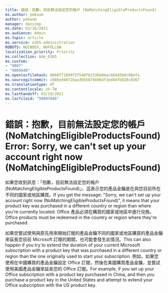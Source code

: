 ```yaml
---
title: 錯誤：抱歉，目前無法設定您的帳戶 (NoMatchingEligibleProductsFound)
ms.author: pebaum
author: pebaum
manager: dansimp
ms.date: 03/16/2021
ms.audience: Admin
ms.topic: article
ms.service: o365-administration
ROBOTS: NOINDEX, NOFOLLOW
localization_priority: Priority
ms.collection: Adm_O365
ms.custom:
- "9807"
- "9005648"
ms.openlocfilehash: 8660ff1099f2f540f62336b0dac664d2b0c08efa
ms.sourcegitcommit: c08bed4071baa3bb5879496df3ed44fb828c8367
ms.translationtype: HT
ms.contentlocale: zh-TW
ms.lasthandoff: 03/19/2021
ms.locfileid: "50897846"
---
```

# <a name="error-sorry-we-cant-set-up-your-account-right-now-nomatchingeligibleproductsfound"></a><span data-ttu-id="42a93-102">錯誤：抱歉，目前無法設定您的帳戶 (NoMatchingEligibleProductsFound)</span><span class="sxs-lookup"><span data-stu-id="42a93-102">Error: Sorry, we can't set up your account right now (NoMatchingEligibleProductsFound)</span></span>

<span data-ttu-id="42a93-103">如果您收到訊息：「抱歉，目前無法設定您的帳戶 (NoMatchingEligibleProductsFound)」，這表示您的產品金鑰是在與您目前所在不同的國家或地區購買。</span><span class="sxs-lookup"><span data-stu-id="42a93-103">If you get the message: "Sorry, we can't set up your account right now (NoMatchingEligibleProductsFound)", it means that your product key was purchased in a different country or region than where you're currently located.</span></span> <span data-ttu-id="42a93-104">Office 產品必須在購買的國家或地區中進行兌換。</span><span class="sxs-lookup"><span data-stu-id="42a93-104">Office products must be redeemed in the country or region where they're purchased.</span></span>

<span data-ttu-id="42a93-105">如果您嘗試使用與原先用來開始訂閱的產品金鑰不同的國家或地區購買的產品金鑰來延長您目前 Microsoft 訂閱的期間，也可能會發生此情況。</span><span class="sxs-lookup"><span data-stu-id="42a93-105">This can also happen if you try to extend the duration of your current Microsoft subscription with a product key that was purchased in a different country or region than the one originally used to start your subscription.</span></span> <span data-ttu-id="42a93-106">例如，如果您使用在中國購買的產品金鑰設定 Office 訂閱，然後在美國購買產品金鑰，並嘗試使用美國產品金鑰來延長您的 Office 訂閱。</span><span class="sxs-lookup"><span data-stu-id="42a93-106">For example, if you set up your Office subscription with a product key purchased in China, and then you purchase a product key in the United States and attempt to extend your Office subscription with the US product key.</span></span>